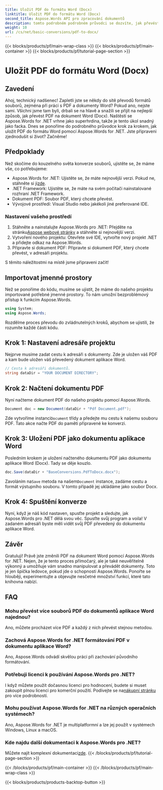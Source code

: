 ```yaml
---
title: Uložit PDF do formátu Word (Docx)
linktitle: Uložit PDF do formátu Word (Docx)
second_title: Aspose.Words API pro zpracování dokumentů
description: tomto podrobném podrobném průvodci se dozvíte, jak převést PDF na dokument Word (Docx) pomocí Aspose.Words for .NET. Ideální pro vývojáře.
weight: 10
url: /cs/net/basic-conversions/pdf-to-docx/
---
```


{{< blocks/products/pf/main-wrap-class >}}
{{< blocks/products/pf/main-container >}}
{{< blocks/products/pf/tutorial-page-section >}}

# Uložit PDF do formátu Word (Docx)

## Zavedení

Ahoj, technický nadšenec! Zapletli jste se někdy do sítě převodů formátů souborů, zejména při práci s PDF a dokumenty Word? Pokud ano, nejste sami. Všichni jsme tam byli, drbali se na hlavě a snažili se přijít na nejlepší způsob, jak převést PDF na dokument Word (Docx). Naštěstí se Aspose.Words for .NET vrhne jako superhrdina, takže je tento úkol snadný jako facka. Dnes se ponoříme do podrobného průvodce krok za krokem, jak uložit PDF do formátu Word pomocí Aspose.Words for .NET. Jste připraveni zjednodušit si život? Začněme!

## Předpoklady

Než skočíme do kouzelného světa konverze souborů, ujistěte se, že máme vše, co potřebujeme:

-  Aspose.Words for .NET: Ujistěte se, že máte nejnovější verzi. Pokud ne, stáhněte si ji[zde](https://releases.aspose.com/words/net/).
- .NET Framework: Ujistěte se, že máte na svém počítači nainstalované rozhraní .NET Framework.
- Dokument PDF: Soubor PDF, který chcete převést.
- Vývojové prostředí: Visual Studio nebo jakékoli jiné preferované IDE.

### Nastavení vašeho prostředí

1.  Stáhněte a nainstalujte Aspose.Words pro .NET: Přejděte na stránku[Aspose webové stránky](https://releases.aspose.com/words/net/) a stáhněte si nejnovější verzi.
2. Vytvoření nového projektu: Otevřete své IDE, vytvořte nový projekt .NET a přidejte odkaz na Aspose.Words.
3. Připravte si dokument PDF: Připravte si dokument PDF, který chcete převést, v adresáři projektu.

S těmito náležitostmi na místě jsme připraveni začít!

## Importovat jmenné prostory

Než se ponoříme do kódu, musíme se ujistit, že máme do našeho projektu importované potřebné jmenné prostory. To nám umožní bezproblémový přístup k funkcím Aspose.Words.

```csharp
using System;
using Aspose.Words;
```

Rozdělme proces převodu do zvládnutelných kroků, abychom se ujistili, že rozumíte každé části kódu.

## Krok 1: Nastavení adresáře projektu

Nejprve musíme zadat cestu k adresáři s dokumenty. Zde je uložen váš PDF a kam bude uložen váš převedený dokument aplikace Word.

```csharp
// Cesta k adresáři dokumentů.
string dataDir = "YOUR DOCUMENT DIRECTORY";
```

## Krok 2: Načtení dokumentu PDF

Nyní načteme dokument PDF do našeho projektu pomocí Aspose.Words.

```csharp
Document doc = new Document(dataDir + "Pdf Document.pdf");
```

 Zde vytvoříme instanci`Document` třídy a předejte mu cestu k našemu souboru PDF. Tato akce načte PDF do paměti připravené ke konverzi.

## Krok 3: Uložení PDF jako dokumentu aplikace Word

Posledním krokem je uložení načteného dokumentu PDF jako dokumentu aplikace Word (Docx). Tady se děje kouzlo.

```csharp
doc.Save(dataDir + "BaseConversions.PdfToDocx.docx");
```

 Zavoláním na`Save` metoda na našem`Document` instance, zadáme cestu a formát výstupního souboru. V tomto případě jej ukládáme jako soubor Docx.

## Krok 4: Spuštění konverze

Nyní, když je náš kód nastaven, spusťte projekt a sledujte, jak Aspose.Words pro .NET dělá svou věc. Spusťte svůj program a voila! V zadaném adresáři byste měli vidět svůj PDF převedený do dokumentu aplikace Word.

## Závěr

Gratuluji! Právě jste změnili PDF na dokument Word pomocí Aspose.Words for .NET. Nejen, že je tento proces přímočarý, ale je také neuvěřitelně výkonný a umožňuje vám snadno manipulovat a převádět dokumenty. Toto je jen špička ledovce, pokud jde o schopnosti Aspose.Words. Ponořte se hlouběji, experimentujte a objevujte nesčetné množství funkcí, které tato knihovna nabízí.

## FAQ

### Mohu převést více souborů PDF do dokumentů aplikace Word najednou?
Ano, můžete procházet více PDF a každý z nich převést stejnou metodou.

### Zachová Aspose.Words for .NET formátování PDF v dokumentu aplikace Word?
Ano, Aspose.Words odvádí skvělou práci při zachování původního formátování.

### Potřebuji licenci k používání Aspose.Words pro .NET?
 I když můžete použít dočasnou licenci pro hodnocení, budete si muset zakoupit plnou licenci pro komerční použití. Podívejte se na[nákupní stránku](https://purchase.aspose.com/buy) pro více podrobností.

### Mohu používat Aspose.Words for .NET na různých operačních systémech?
Ano, Aspose.Words for .NET je multiplatformní a lze jej použít v systémech Windows, Linux a macOS.

### Kde najdu další dokumentaci k Aspose.Words pro .NET?
 Můžete najít komplexní dokumentaci[zde](https://reference.aspose.com/words/net/).
{{< /blocks/products/pf/tutorial-page-section >}}

{{< /blocks/products/pf/main-container >}}
{{< /blocks/products/pf/main-wrap-class >}}

{{< blocks/products/products-backtop-button >}}
